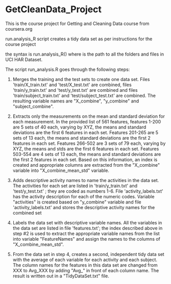 # GetCleanData_Project 

This is the course project for Getting and Cleaning Data course from coursera.org

run.analysis_R script creates a tidy data set as per instructions for the course project

the syntax is run.analysis_R(<directory>) where <directory> is the path to all the folders and files in UCI HAR Dataset.

The script run_analysis.R goes through the following steps:

1.  Merges the training and the test sets to create one data set.  Files 'train/X_train.txt' and 'test/X_test.txt'  are combined, files 'train/y_train.txt' 
and 'test/y_test.txt'  are combined and files 'train/subject_train.txt' and 'test/subject_test.txt' are combined.   The resulting variable names are "X_combine", 
"y_combine" and "subject_combine".

2.  Extracts only the measurements on the mean and standard deviation for each measurement.  In the provided list of 561 features, features 1-200 
are 5 sets of 40 each, varying by XYZ, the means and standard deviations are the first 6 features in each set.  Features 201-265 are 5 sets of 13 each, the means
and standard deviations are the first 2 features in each set.  Features 266-502 are 3 sets of 79 each, varying by XYZ, the means and stds are the first 6 features 
in each set.  Features 503-554 are 4 sets of 13 each, the means and standard deviations are the first 2 features in each set.  Based on this information, an index 
is created and appropriate columns are extracted from the "X_combine" variable into "X_combine_mean_std" variable.

3.  Adds descriptive activity names to name the activities in the data set.   The activities for each set are listed in 'train/y_train.txt' and 
'test/y_test.txt' ; they are coded as numbers 1-6.  File 'activity_labels.txt' has the activity description for each of the numeric codes.  Variable "activities" is created
based on "y_combine" variable and file 'activity_labels.txt'  and stores the descriptive activity names for the combined set

4.  Labels the data set with descriptive variable names.    All the variables in the data set are listed in file 'features.txt'; the 
index described above in step #2 is used to extract the appropriate variable names from the list into variable "FeatureNames" and assign the names to the columns of "X_combine_mean_std".

5. From the data set in step 4, creates a second, independent tidy data set with the average of each variable for each activity and each subject.  
The column names for the features in this data set are changed from XXX to Avg_XXX by adding "Avg_" in front of each column name.  The result is written out in a "TidyDataSet.txt" file.





